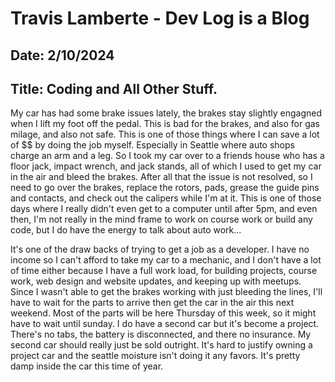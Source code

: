 # Travis Lamberte - Dev Log is a Blog

## Date: 2/10/2024

## Title: Coding and All Other Stuff.

My car has had some brake issues lately, the brakes stay slightly engagned when I lift my foot off the pedal. This is bad for the brakes, and also for gas milage, and also not safe. This is one of those things where I can save a lot of $$ by doing the job myself. Especially in Seattle where auto shops charge an arm and a leg. So I took my car over to a friends house who has a floor jack, impact wrench, and jack stands, all of which I used to get my car in the air and bleed the brakes. After all that the issue is not resolved, so I need to go over the brakes, replace the rotors, pads, grease the guide pins and contacts, and check out the calipers while I'm at it. This is one of those days where I really didn't even get to a computer until after 5pm, and even then, I'm not really in the mind frame to work on course work or build any code, but I do have the energy to talk about auto work...

It's one of the draw backs of trying to get a job as a developer. I have no income so I can't afford to take my car to a mechanic, and I don't have a lot of time either because I have a full work load, for building projects, course work, web design and website updates, and keeping up with meetups. Since I wasn't able to get the brakes working with just bleeding the lines, I'll have to wait for the parts to arrive then get the car in the air this next weekend. Most of the parts will be here Thursday of this week, so it might have to wait until sunday. I do have a second car but it's become a project. There's no tabs, the battery is disconnected, and there no insurance. My second car should really just be sold outright. It's hard to justify owning a project car and the seattle moisture isn't doing it any favors. It's pretty damp inside the car this time of year. 



